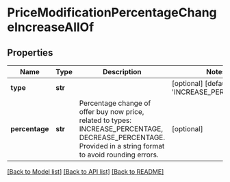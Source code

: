 # PriceModificationPercentageChangeIncreaseAllOf

## Properties
Name | Type | Description | Notes
------------ | ------------- | ------------- | -------------
**type** | **str** |  | [optional] [default to 'INCREASE_PERCENTAGE']
**percentage** | **str** | Percentage change of offer buy now price, related to types: INCREASE_PERCENTAGE, DECREASE_PERCENTAGE. Provided in a string format to avoid rounding errors. | [optional] 

[[Back to Model list]](../README.md#documentation-for-models) [[Back to API list]](../README.md#documentation-for-api-endpoints) [[Back to README]](../README.md)


